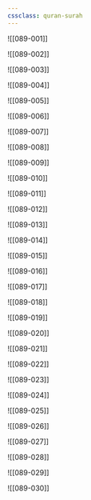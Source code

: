 ```yaml
---
cssclass: quran-surah
---
```


![[089-001]]

![[089-002]]

![[089-003]]

![[089-004]]

![[089-005]]

![[089-006]]

![[089-007]]

![[089-008]]

![[089-009]]

![[089-010]]

![[089-011]]

![[089-012]]

![[089-013]]

![[089-014]]

![[089-015]]

![[089-016]]

![[089-017]]

![[089-018]]

![[089-019]]

![[089-020]]

![[089-021]]

![[089-022]]

![[089-023]]

![[089-024]]

![[089-025]]

![[089-026]]

![[089-027]]

![[089-028]]

![[089-029]]

![[089-030]]


